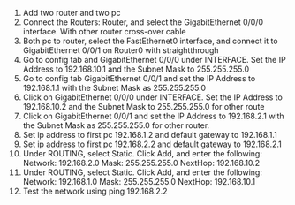 1. Add two router and two pc
2. Connect the Routers: Router, and select the GigabitEthernet 0/0/0 interface. With other router cross-over cable
3. Both pc to router, select the FastEthernet0 interface, and connect it to GigabitEthernet 0/0/1 on Router0 with straightthrough
4. Go to config tab and GigabitEthernet 0/0/0 under INTERFACE. Set the IP Address to 192.168.10.1 and the Subnet Mask to 255.255.255.0
5. Go to config tab GigabitEthernet 0/0/1 and set the IP Address to 192.168.1.1 with the Subnet Mask as 255.255.255.0
6. Click on GigabitEthernet 0/0/0 under INTERFACE. Set the IP Address to 192.168.10.2 and the Subnet Mask to 255.255.255.0 for other route
7. Click on GigabitEthernet 0/0/1 and set the IP Address to 192.168.2.1 with the Subnet Mask as 255.255.255.0 for other router.
8. Set ip address to first pc 192.168.1.2 and default gateway to 192.168.1.1
9. Set ip address to first pc 192.168.2.2 and default gateway to 192.168.2.1
10. Under ROUTING, select Static. Click Add, and enter the following: Network: 192.168.2.0 Mask: 255.255.255.0 NextHop: 192.168.10.2
11. Under ROUTING, select Static. Click Add, and enter the following: Network: 192.168.1.0 Mask: 255.255.255.0 NextHop: 192.168.10.1
12. Test the network using ping 192.168.2.2
